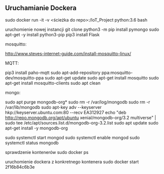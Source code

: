 ## Uruchamianie Dockera
sudo docker run -it -v <ścieżka do repo>:/IoT_Project python:3.6 bash



uruchomienie nowej instancji
git clone <link do repo>
python3 -m pip install pymongo
sudo apt-get -y install python3-pip
pip3 install Flask

mosquitto:

http://www.steves-internet-guide.com/install-mosquitto-linux/

MQTT:

pip3 install paho-mqtt
sudo apt-add-repository ppa:mosquitto-dev/mosquitto-ppa
sudo apt-get update
sudo apt-get install mosquitto
sudo apt-get install mosquitto-clients
sudo apt clean

mongo:

sudo apt purge mongodb-org*
sudo rm -r /var/log/mongodb
sudo rm -r /var/lib/mongodb
sudo apt-key adv --keyserver hkp://keyserver.ubuntu.com:80 --recv EA312927
echo "deb http://repo.mongodb.org/apt/ubuntu xenial/mongodb-org/3.2 multiverse" | sudo tee /etc/apt/sources.list.d/mongodb-org-3.2.list
sudo apt update
sudo apt-get install -y mongodb-org

sudo systemctl start mongod
sudo systemctl enable mongod
sudo systemctl status mongodb


sprawdzenie kontenerów
sudo docker ps

uruchomienie dockera z konkretnego kontenera
sudo docker start 2f16b84c6b3e



